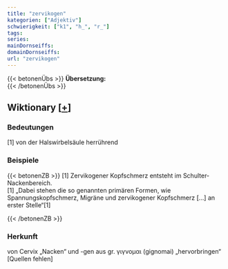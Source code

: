 ```yaml
---
title: "zervikogen"
kategorien: ["Adjektiv"]
schwierigkeit: ["k1", "h_", "r_"]
tags:
series:
mainDornseiffs:
domainDornseiffs:
url: "zervikogen"
---
```


{{< betonenÜbs >}}
**Übersetzung:**  
{{< /betonenÜbs >}}

## Wiktionary [[+](https://de.wiktionary.org/wiki/zervikogen)]

### Bedeutungen
[1] von der Halswirbelsäule herrührend  

### Beispiele
{{< betonenZB >}}
[1] Zervikogener Kopfschmerz entsteht im Schulter-Nackenbereich.  
[1] „Dabei stehen die so genannten primären Formen, wie Spannungskopfschmerz, Migräne und zervikogener Kopfschmerz […] an erster Stelle“[1]  

{{< /betonenZB >}}
### Herkunft
von Cervix „Nacken“ und -gen aus gr. γιγνομαι (gignomai) „hervorbringen“ [Quellen fehlen]  


